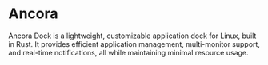 # Ancora
Ancora Dock is a lightweight, customizable application dock for Linux, built in Rust. It provides efficient application management, multi-monitor support, and real-time notifications, all while maintaining minimal resource usage.
